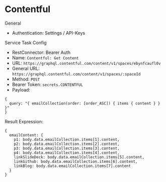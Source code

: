 # Contentful

General

- Authentication: Settings / API-Keys

Service Task Config

- RestConnector: Bearer Auth
- Name: `Contentful: Get Content`
- URL: `https://graphql.contentful.com/content/v1/spaces/ebynfcaufl0v`
- General URL: `https://graphql.contentful.com/content/v1/spaces/:spaceId`
- Method: `POST`
- Bearer Token: `secrets.CONTENTFUL`
- Payload:

```
{
  query: "{ emailCollection(order: [order_ASC]) { items { content } } }"
}
```

Result Expression:

```
{
  emailContent: {
    p1: body.data.emailCollection.items[1].content,
    p2: body.data.emailCollection.items[2].content,
    p3: body.data.emailCollection.items[3].content,
    p4: body.data.emailCollection.items[4].content,
    linkSlideDeck: body.data.emailCollection.items[5].content,
    linkGithub: body.data.emailCollection.items[6].content,
    linkBlog: body.data.emailCollection.items[7].content
  }
}
```
